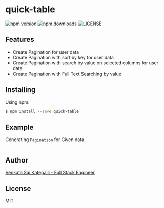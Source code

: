 # quick-table
[![npm version](https://img.shields.io/npm/v/quick-table.svg?style=flat-square)](https://www.npmjs.org/package/quick-table)
[![npm downloads](https://img.shields.io/npm/dm/quick-table.svg?style=flat-square)](http://npm-stat.com/charts.html?package=quick-table)
[![LICENSE](https://img.shields.io/github/license/codejunkers1/quick-table.svg?style=flat-square)](https://github.com/codejunkers1/quick-table)

## Features

- Create Pagination for user data
- Create Pagination with sort by key for user data
- Create Pagination with search by value on selected columns for user data
- Create Pagination with Full Text Searching by value

## Installing

Using npm:

```bash
$ npm install --save quick-table
```

## Example

Generating `Pagination` for Given data

```js
```

## Author

[Venkata Sai Katepalli - Full Stack Engineer](http://venkatasaikatepalli.github.io)

## License

MIT

